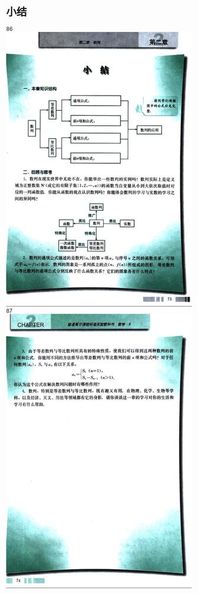 # 小结

86
![86](../../book/人教版高中数学A版必修5/人教版高中数学A版必修5_86.png)
87
![87](../../book/人教版高中数学A版必修5/人教版高中数学A版必修5_87.png)
